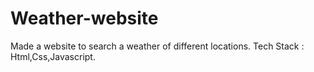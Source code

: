 # Weather-website
Made a website to search a weather of different locations.
Tech Stack : Html,Css,Javascript.
